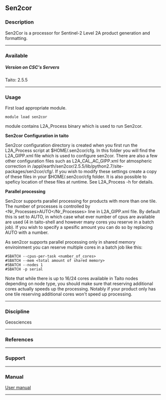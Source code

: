 ## Sen2cor

### Description

Sen2Cor is a processor for Sentinel-2 Level 2A product generation and formatting.

* * *

### Available

##### Version on CSC's Servers

Taito: 2.5.5

* * *

### Usage

First load appropriate module.

    module load sen2cor

module contains L2A\_Process binary which is used to run Sen2cor.

**Sen2cor Configuration in taito**

Sen2cor configuration directory is created when you first run the L2A\_Process script at $HOME/.sen2cor/cfg. In this folder you will find the L2A\_GIPP.xml file which is used to configure sen2cor. There are also a few other configuration files such as L2A\_CAL\_AC\_GIPP.xml for atmospheric correction in /appl/earth/sen2cor/2.5.5/lib/python2.7/site-packages/sen2cor/cfg/. If you wish to modify these settings create a copy of these files in your $HOME/.sen2cor/cfg folder. It is also possible to speficy location of these files at runtime. See L2A\_Process -h for details.

**Parallel processing**

Sen2cor supports parallel processing for products with more than one tile. The number of processes is controlled by <Nr\_Processes>AUTO</Nr\_Processes> line in L2A\_GIPP.xml file. By default this is set to AUTO, in which case what ever number of cpus are available are used (4 in taito-shell and however many cores you reserve in a batch job). If you wish to specify a spesific amount you can do so by replacing AUTO with a number.

As sen2cor supports parallel processing only in shared memory enviroinment you can reserve multiple cores in a batch job like this:

    #SBATCH --cpus-per-task <number_of_cores>  
    #SBATCH --mem <total amount of shared memory>  
    #SBATCH --nodes 1  
    #SBATCH -p serial

Note that while there is up to 16/24 cores available in Taito nodes depending on node type, you should make sure that reserving additional cores actually speeds up the processing. Notably if your product only has one tile reserving additional cores won't speed up processing.

* * *

### Discipline

Geosciences  

* * *

### References

* * *

### Support

* * *

### Manual

[User manual](http://step.esa.int/thirdparties/sen2cor/2.5.5/docs/S2-PDGS-MPC-L2A-SUM-V2.5.5_V2.pdf)

* * *